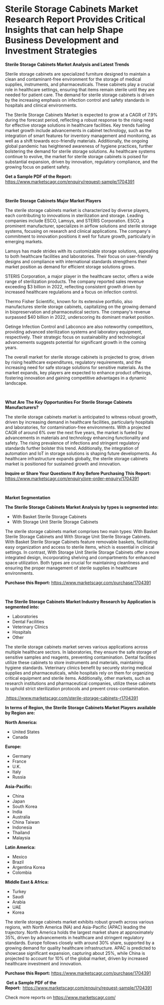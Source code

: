 <p><h1>Sterile Storage Cabinets Market Research Report Provides Critical Insights that can help Shape Business Development and Investment Strategies</h1></p><p><strong>Sterile Storage Cabinets Market Analysis and Latest Trends</strong></p>
<p><p>Sterile storage cabinets are specialized furniture designed to maintain a clean and contaminant-free environment for the storage of medical supplies, instruments, and pharmaceuticals. These cabinets play a crucial role in healthcare settings, ensuring that items remain sterile until they are needed for patient care. The demand for sterile storage cabinets is driven by the increasing emphasis on infection control and safety standards in hospitals and clinical environments.</p><p>The Sterile Storage Cabinets Market is expected to grow at a CAGR of 7.9% during the forecast period, reflecting a robust response to the rising need for effective storage solutions in healthcare facilities. Key trends fueling market growth include advancements in cabinet technology, such as the integration of smart features for inventory management and monitoring, as well as a shift towards eco-friendly materials. Additionally, the ongoing global pandemic has heightened awareness of hygiene practices, further bolstering the demand for sterile storage solutions. As healthcare systems continue to evolve, the market for sterile storage cabinets is poised for substantial expansion, driven by innovation, regulatory compliance, and the growing focus on patient safety.</p></p>
<p><strong>Get a Sample PDF of the Report:&nbsp;</strong> <a href="https://www.marketscagr.com/enquiry/request-sample/1704391?utm_campaign=2265&utm_medium=2&utm_source=Github&utm_content=ia&utm_term=18022025&utm_id=sterile-storage-cabinets">https://www.marketscagr.com/enquiry/request-sample/1704391</a></p>
<p>&nbsp;</p>
<p><strong>Sterile Storage Cabinets Major Market Players</strong></p>
<p><p>The sterile storage cabinets market is characterized by diverse players, each contributing to innovations in sterilization and storage. Leading companies include ESCO, Lamsys, and STERIS Corporation. ESCO, a prominent manufacturer, specializes in airflow solutions and sterile storage systems, focusing on research and clinical applications. The company's commitment to innovation positions it well for future growth, particularly in emerging markets.</p><p>Lamsys has made strides with its customizable storage solutions, appealing to both healthcare facilities and laboratories. Their focus on user-friendly designs and compliance with international standards strengthens their market position as demand for efficient storage solutions grows.</p><p>STERIS Corporation, a major player in the healthcare sector, offers a wide range of sterilization products. The company reported sales revenue exceeding $3 billion in 2022, reflecting consistent growth driven by increased healthcare regulations and a focus on infection control.</p><p>Thermo Fisher Scientific, known for its extensive portfolio, also manufactures sterile storage cabinets, capitalizing on the growing demand in biopreservation and pharmaceutical sectors. The company's revenue surpassed $40 billion in 2022, underscoring its dominant market position.</p><p>Getinge Infection Control and Labconco are also noteworthy competitors, providing advanced sterilization systems and laboratory equipment, respectively. Their strategic focus on sustainability and technological advancements suggests potential for significant growth in the coming years.</p><p>The overall market for sterile storage cabinets is projected to grow, driven by rising healthcare expenditures, regulatory requirements, and the increasing need for safe storage solutions for sensitive materials. As the market expands, key players are expected to enhance product offerings, fostering innovation and gaining competitive advantages in a dynamic landscape.</p></p>
<p>&nbsp;</p>
<p><strong>What Are The Key Opportunities For Sterile Storage Cabinets Manufacturers?</strong></p>
<p><p>The sterile storage cabinets market is anticipated to witness robust growth, driven by increasing demand in healthcare facilities, particularly hospitals and laboratories, for contamination-free environments. With a projected CAGR of around 6% over the next five years, the market is fueled by advancements in materials and technology enhancing functionality and safety. The rising prevalence of infections and stringent regulatory standards further bolster this trend. Additionally, the integration of automation and IoT in storage solutions is shaping future developments. As healthcare infrastructure expands globally, the sterile storage cabinets market is positioned for sustained growth and innovation.</p></p>
<p><strong>Inquire or Share Your Questions If Any Before Purchasing This Report:</strong> <a href="https://www.marketscagr.com/enquiry/pre-order-enquiry/1704391?utm_campaign=2265&utm_medium=2&utm_source=Github&utm_content=ia&utm_term=18022025&utm_id=sterile-storage-cabinets">https://www.marketscagr.com/enquiry/pre-order-enquiry/1704391</a></p>
<p>&nbsp;</p>
<p><strong>Market Segmentation</strong></p>
<p><strong>The Sterile Storage Cabinets Market Analysis by types is segmented into:</strong></p>
<p><ul><li>With Basket Sterile Storage Cabinets</li><li>With Storage Unit Sterile Storage Cabinets</li></ul></p>
<p><p>The sterile storage cabinets market comprises two main types: With Basket Sterile Storage Cabinets and With Storage Unit Sterile Storage Cabinets. With Basket Sterile Storage Cabinets feature removable baskets, facilitating easy organization and access to sterile items, which is essential in clinical settings. In contrast, With Storage Unit Sterile Storage Cabinets offer a more integrated design, incorporating shelving and compartments for enhanced space utilization. Both types are crucial for maintaining cleanliness and ensuring the proper management of sterile supplies in healthcare environments.</p></p>
<p><strong>Purchase this Report:&nbsp;</strong><a href="https://www.marketscagr.com/purchase/1704391?utm_campaign=2265&utm_medium=2&utm_source=Github&utm_content=ia&utm_term=18022025&utm_id=sterile-storage-cabinets">https://www.marketscagr.com/purchase/1704391</a></p>
<p>&nbsp;</p>
<p><strong>The Sterile Storage Cabinets Market Industry Research by Application is segmented into:</strong></p>
<p><ul><li>Laboratories</li><li>Dental Facilities</li><li>Veterinary Clinics</li><li>Hospitals</li><li>Other</li></ul></p>
<p><p>The sterile storage cabinets market serves various applications across multiple healthcare sectors. In laboratories, they ensure the safe storage of sensitive samples and reagents, preventing contamination. Dental facilities utilize these cabinets to store instruments and materials, maintaining hygiene standards. Veterinary clinics benefit by securely storing medical supplies and pharmaceuticals, while hospitals rely on them for organizing critical equipment and sterile items. Additionally, other markets, such as research institutions and pharmaceutical companies, utilize these cabinets to uphold strict sterilization protocols and prevent cross-contamination.</p></p>
<p><a href="https://www.marketscagr.com/sterile-storage-cabinets-r1704391?utm_campaign=2265&utm_medium=2&utm_source=Github&utm_content=ia&utm_term=18022025&utm_id=sterile-storage-cabinets">&nbsp;https://www.marketscagr.com/sterile-storage-cabinets-r1704391</a></p>
<p><strong>In terms of Region, the Sterile Storage Cabinets Market Players available by Region are:</strong></p>
<p>
    <p> <strong> North America: </strong>
        <ul>
            <li>United States</li>
            <li>Canada</li>
        </ul>
        </p> 
    <p> <strong> Europe: </strong>
        <ul>
            <li>Germany</li>
            <li>France</li>
            <li>U.K.</li>
            <li>Italy</li>
            <li>Russia</li>
        </ul>
        </p> 
    <p> <strong> Asia-Pacific: </strong>
        <ul>
            <li>China</li>
            <li>Japan</li>
            <li>South Korea</li>
            <li>India</li>
            <li>Australia</li>
            <li>China Taiwan</li>
            <li>Indonesia</li>
            <li>Thailand</li>
            <li>Malaysia</li>
        </ul>
        </p> 
    <p> <strong> Latin America: </strong>
        <ul>
            <li>Mexico</li>
            <li>Brazil</li>
            <li>Argentina Korea</li>
            <li>Colombia</li>
        </ul>
        </p> 
    <p> <strong> Middle East & Africa: </strong>
        <ul>
            <li>Turkey</li>
            <li>Saudi</li>
            <li>Arabia</li>
            <li>UAE</li>
            <li>Korea</li>
        </ul>
    </p>
    </p>
<p><p>The sterile storage cabinets market exhibits robust growth across various regions, with North America (NA) and Asia-Pacific (APAC) leading the trajectory. North America holds the largest market share at approximately 35%, driven by advancements in healthcare and stringent regulatory standards. Europe follows closely with around 30% share, supported by a growing demand for quality healthcare infrastructure. APAC is predicted to showcase significant expansion, capturing about 25%, while China is projected to account for 10% of the global market, driven by increased healthcare investment and innovation.</p></p>
<p><strong>Purchase this Report: </strong><a href="https://www.marketscagr.com/purchase/1704391?utm_campaign=2265&utm_medium=2&utm_source=Github&utm_content=ia&utm_term=18022025&utm_id=sterile-storage-cabinets">https://www.marketscagr.com/purchase/1704391</a></p>
<p>&nbsp;<strong>Get a Sample PDF of the Report:&nbsp;&nbsp;</strong><a href="https://www.marketscagr.com/enquiry/request-sample/1704391?utm_campaign=2265&utm_medium=2&utm_source=Github&utm_content=ia&utm_term=18022025&utm_id=sterile-storage-cabinets">https://www.marketscagr.com/enquiry/request-sample/1704391</a></p>
<p><strong></strong></p>
<p>Check more reports on <a href="https://www.marketscagr.com/?utm_campaign=2265&utm_medium=2&utm_source=Github&utm_content=ia&utm_term=18022025&utm_id=sterile-storage-cabinets">https://www.marketscagr.com/</a></p>